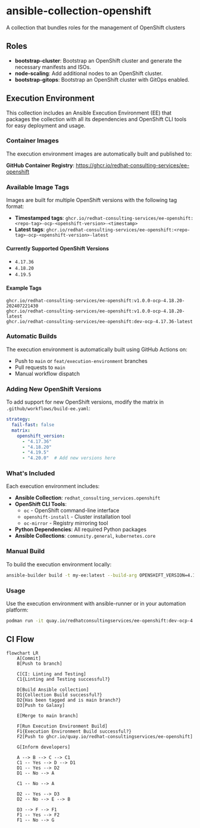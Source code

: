 # ansible-collection-openshift

A collection that bundles roles for the management of OpenShift clusters

## Roles

- **bootstrap-cluster**: Bootstrap an OpenShift cluster and generate the necessary manifests and ISOs.
- **node-scaling**: Add additional nodes to an OpenShift cluster.
- **bootstrap-gitops**: Bootstrap an OpenShift cluster with GitOps enabled.

## Execution Environment

This collection includes an Ansible Execution Environment (EE) that packages the collection with all its dependencies and OpenShift CLI tools for easy deployment and usage.

### Container Images

The execution environment images are automatically built and published to:

**GitHub Container Registry**: <https://ghcr.io/redhat-consulting-services/ee-openshift>

### Available Image Tags

Images are built for multiple OpenShift versions with the following tag format:

- **Timestamped tags**: `ghcr.io/redhat-consulting-services/ee-openshift:<repo-tag>-ocp-<openshift-version>-<timestamp>`
- **Latest tags**: `ghcr.io/redhat-consulting-services/ee-openshift:<repo-tag>-ocp-<openshift-version>-latest`

#### Currently Supported OpenShift Versions

- `4.17.36`
- `4.18.20`
- `4.19.5`

#### Example Tags

```text
ghcr.io/redhat-consulting-services/ee-openshift:v1.0.0-ocp-4.18.20-202407221430
ghcr.io/redhat-consulting-services/ee-openshift:v1.0.0-ocp-4.18.20-latest
ghcr.io/redhat-consulting-services/ee-openshift:dev-ocp-4.17.36-latest
```

### Automatic Builds

The execution environment is automatically built using GitHub Actions on:

- Push to `main` or `feat/execution-environment` branches
- Pull requests to `main`
- Manual workflow dispatch

### Adding New OpenShift Versions

To add support for new OpenShift versions, modify the matrix in `.github/workflows/build-ee.yaml`:

```yaml
strategy:
  fail-fast: false
  matrix:
    openshift_version:
      - "4.17.36"
      - "4.18.20"
      - "4.19.5"
      - "4.20.0"  # Add new versions here
```

### What's Included

Each execution environment includes:

- **Ansible Collection**: `redhat_consulting_services.openshift`
- **OpenShift CLI Tools**:
  - `oc` - OpenShift command-line interface
  - `openshift-install` - Cluster installation tool
  - `oc-mirror` - Registry mirroring tool
- **Python Dependencies**: All required Python packages
- **Ansible Collections**: `community.general`, `kubernetes.core`

### Manual Build

To build the execution environment locally:

```bash
ansible-builder build -t my-ee:latest --build-arg OPENSHIFT_VERSION=4.18.20
```

### Usage

Use the execution environment with ansible-runner or in your automation platform:

```bash
podman run -it quay.io/redhatconsultingservices/ee-openshift:dev-ocp-4.18.20-latest ansible-playbook my-playbook.yml
```

## CI Flow

```mermaid
flowchart LR
    A[Commit]
    B[Push to branch]

    C[CI: Linting and Testing]
    C1{Linting and Testing successful?}

    D[Build Ansible collection]
    D1{Collection Build successful?}
    D2{Has been tagged and is main branch?}
    D3[Push to Galaxy]

    E[Merge to main branch]

    F[Run Execution Environment Build]
    F1{Execution Environment Build successful?}
    F2[Push to ghcr.io/quay.io/redhat-consultingservices/ee-openshift]

    G[Inform developers]

    A --> B --> C --> C1
    C1 -- Yes --> D --> D1
    D1 -- Yes --> D2
    D1 -- No --> A

    C1 -- No --> A

    D2 -- Yes --> D3
    D2 -- No --> E --> B

    D3 --> F --> F1
    F1 -- Yes --> F2
    F1 -- No --> G
```
